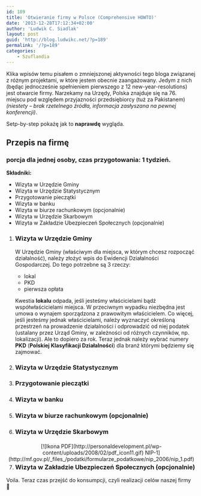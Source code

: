 ```yaml
---
id: 189
title: 'Otwieranie firmy w Polsce (Comprehensive HOWTO)'
date: '2013-12-28T17:12:34+02:00'
author: 'Ludwik C. Siadlak'
layout: post
guid: 'http://blog.ludwikc.net/?p=189'
permalink: '/?p=189'
categories:
    - Szuflandia
---
```


Klika wpisów temu pisałem o zmniejszonej aktywności tego bloga związanej z różnym projektami, w które jestem obecnie zaangażowany. Jedym z nich (będąc jednocześnie spełnieniem pierwszego z 12 new-year-resolutions) jest otwarcie firmy. Narzekamy na Urzędy, Polska znajduje się na 76. miejscu pod względem przyjazności przedsiębiorcy (tuż za Pakistanem) *(niestety – brak rzetelnego źródła, informacja zasłyszana na pewnej konferencji)*.

Setp-by-step pokażę jak to **naprawdę** wygląda.

## Przepis na firmę

### porcja dla jednej osoby, czas przygotowania: 1 tydzień.

**Składniki:**

- Wizyta w Urzędzie Gminy
- Wizyta w Urzędzie Statystycznym
- Przygotowanie pieczątki
- Wizyta w banku
- Wizyta w biurze rachunkowym (opcjonalnie)
- Wizyta w Urzędzie Skarbowym
- Wizyta w Zakładzie Ubezpieczeń Społecznych (opcjonalnie)

1. ###  Wizyta w Urzędzie Gminy 
    
    W Urzędzie Gminy (właściwym dla miejsca, w którym chcesz rozpocząć działalność), należy złożyć wpis do Ewidencji Działalności Gospodarczej. Do tego potrzebne są 3 rzeczy:
    
    
    - lokal
    - PKD
    - pierwsza opłata
    
    Kwestia **lokalu** odpada, jeśli jesteśmy właścicielami bądź współwłaścicielami miejsca. W przeciwnym wypadku niezbędna jest umowa o wynajem sporządzona z prawowitym właścicielem. Co więcej, jeśli jesteśmy jednak właścicielami, należy wyznaczyć określoną przestrzeń na prowadzenie działalności i odprowadzić od niej podatek (ustalany przez Urząd Gminy, w zależności od różnych czynników, np. lokalizacji). Ale to dopiero za rok. Teraz jednak należy wybrać numery **PKD** (**Polskiej Klasyfikacji Działalności**) dla branż którymi będziemy się zajmować.
2. ###  Wizyta w Urzędzie Statystycznym
3. ###  Przygotowanie pieczątki
4. ###  Wizyta w banku
5. ###  Wizyta w biurze rachunkowym (opcjonalnie)
6. ###  Wizyta w Urzędzie Skarbowym
    
    <div style="float:right;padding:2px;margin:1px;text-align:center">[![Ikona PDF](http://personaldevelopment.pl/wp-content/uploads/2008/02/pdf_icon11.gif)  
    NIP-1](http://mf.gov.pl/_files_/podatki/formularze_podatkowe/nip_2006/nip_1.pdf)</div>
7. ###  Wizyta w Zakładzie Ubezpieczeń Społecznych (opcjonalnie)

Voila. Teraz czas przejść do konsumpcji, czyli realizacji celów naszej firmy 🙂